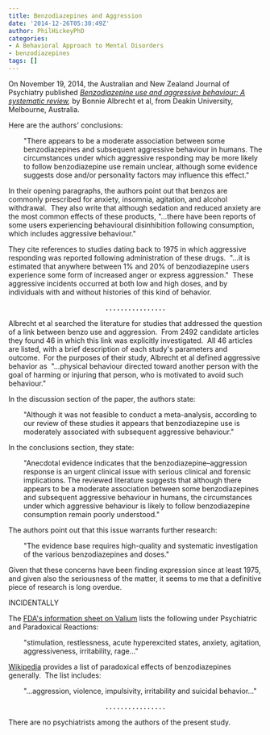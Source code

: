 ```yaml
---
title: Benzodiazepines and Aggression
date: '2014-12-26T05:30:49Z'
author: PhilHickeyPhD
categories:
- A Behavioral Approach to Mental Disorders
- benzodiazepines
tags: []
---
```


On November 19, 2014, the Australian and New Zealand Journal of Psychiatry published <em><a href="http://www.ncbi.nlm.nih.gov/pubmed/?term=Albrecht+Staiger%2C+Hall%2C+Miller+2014">Benzodiazepine use and aggressive behaviour: A systematic review</a>, </em>by Bonnie Albrecht et al, from Deakin University, Melbourne, Australia.

Here are the authors' conclusions:
<p style="padding-left: 30px;">"There appears to be a moderate association between some benzodiazepines and subsequent aggressive behaviour in humans. The circumstances under which aggressive responding may be more likely to follow benzodiazepine use remain unclear, although some evidence suggests dose and/or personality factors may influence this effect."</p>
In their opening paragraphs, the authors point out that benzos are commonly prescribed for anxiety, insomnia, agitation, and alcohol withdrawal.  They also write that although sedation and reduced anxiety are the most common effects of these products, "…there have been reports of some users experiencing behavioural disinhibition following consumption, which includes aggressive behaviour."

They cite references to studies dating back to 1975 in which aggressive responding was reported following administration of these drugs.  "…it is estimated that anywhere between 1% and 20% of benzodiazepine users experience some form of increased anger or express aggression."  These aggressive incidents occurred at both low and high doses, and by individuals with and without histories of this kind of behavior.
<p style="text-align: center;"><strong>. . . . . . . . . . . . . . . .</strong></p>
Albrecht et al searched the literature for studies that addressed the question of a link between benzo use and aggression.  From 2492 candidate articles they found 46 in which this link was explicitly investigated.  All 46 articles are listed, with a brief description of each study's parameters and outcome.  For the purposes of their study, Albrecht et al defined aggressive behavior as  "…physical behaviour directed toward another person with the goal of harming or injuring that person, who is motivated to avoid such behaviour."

In the discussion section of the paper, the authors state:
<p style="padding-left: 30px;">"Although it was not feasible to conduct a meta-analysis, according to our review of these studies it appears that benzodiazepine use is moderately associated with subsequent aggressive behaviour."</p>
In the conclusions section, they state:
<p style="padding-left: 30px;">"Anecdotal evidence indicates that the benzodiazepine–aggression response is an urgent clinical issue with serious clinical and forensic implications. The reviewed literature suggests that although there appears to be a moderate association between some benzodiazepines and subsequent aggressive behaviour in humans, the circumstances under which aggressive behaviour is likely to follow benzodiazepine consumption remain poorly understood."</p>
The authors point out that this issue warrants further research:
<p style="padding-left: 30px;">"The evidence base requires high-quality and systematic investigation of the various benzodiazepines and doses."</p>
Given that these concerns have been finding expression since at least 1975, and given also the seriousness of the matter, it seems to me that a definitive piece of research is long overdue.

INCIDENTALLY

The <a href="http://www.accessdata.fda.gov/drugsatfda_docs/label/2008/013263s083lbl.pdf">FDA's information sheet on Valium</a> lists the following under Psychiatric and Paradoxical Reactions:
<p style="padding-left: 30px;">"stimulation, restlessness, acute hyperexcited states, anxiety, agitation, aggressiveness, irritability, rage…"</p>
<a href="http://en.wikipedia.org/wiki/Benzodiazepine#Paradoxical_effects">Wikipedia</a> provides a list of paradoxical effects of benzodiazepines generally.  The list includes:
<p style="padding-left: 30px;">"…aggression, violence, impulsivity, irritability and suicidal behavior…"</p>
<p style="text-align: center;"><strong>. . . . . . . . . . . . . . . .</strong></p>
There are no psychiatrists among the authors of the present study.